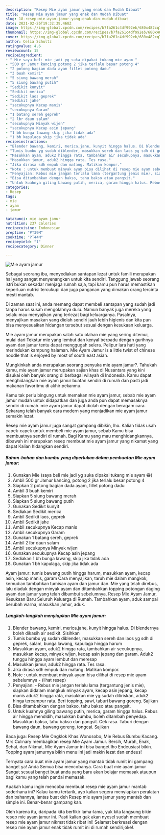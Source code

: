 ```yaml
---
description: "Resep Mie ayam jamur yang enak dan Mudah Dibuat"
title: "Resep Mie ayam jamur yang enak dan Mudah Dibuat"
slug: 18-resep-mie-ayam-jamur-yang-enak-dan-mudah-dibuat
date: 2021-02-26T19:32:39.468Z
image: https://img-global.cpcdn.com/recipes/b7fa261c4df992eb/680x482cq70/mie-ayam-jamur-foto-resep-utama.jpg
thumbnail: https://img-global.cpcdn.com/recipes/b7fa261c4df992eb/680x482cq70/mie-ayam-jamur-foto-resep-utama.jpg
cover: https://img-global.cpcdn.com/recipes/b7fa261c4df992eb/680x482cq70/mie-ayam-jamur-foto-resep-utama.jpg
author: Celia Schultz
ratingvalue: 4.6
reviewcount: 15
recipeingredient:
- " Mie saya beli mie jadi yg suka dipakai tukang mie ayam "
- "500 gr Jamur kancing potong 2 jika terlalu besar potong 4"
- "2 potong bagian dada ayam fillet potong dadu"
- "3 buah kemiri"
- "5 siung bawang merah"
- "5 siung bawang putih"
- "Sedikit kunyit"
- "Sedikit merica"
- "Sedikit laos geprek"
- "Sedikit jahe"
- "secukupnya Kecap manis"
- "secukupnya Garam"
- "1 batang sereh geprek"
- "2 lbr daun salam"
- "secukupnya Minyak wijen"
- "secukupnya Kecap asin jepang"
- "1 bh bunga lawang skip jika tidak ada"
- "1 bh kapulaga skip jika tidak ada"
recipeinstructions:
- "Blender bawang, kemiri, merica,jahe, kunyit hingga halus. Di blendernya boleh dikasih air sedikit. Sisihkan"
- "Tumis bumbu yg sudah diblender, masukkan sereh dan laos yg sdh di geprek, salam, bunga lawang, kapulaga hingga harum"
- "Masukkan ayam, aduk2 hingga rata, tambahkan air secukupnya, masukkan kecap, minyak wijen, kecap asin jepang dan garam. Aduk2 tunggu hingga ayam lembut dan meresap"
- "Masukkan jamur, aduk2 hingga rata. Tes rasa."
- "Jika dirasa sdh empuk dan matang. Matikan kompor."
- "Note : untuk membuat minyak ayam bisa dilihat di resep mie ayam sebelumnya           (lihat resep)"
- "Penyajian: Rebus mie jangan terlalu lama (tergantung jenis mie), siapkan didalam mangkuk minyak ayam, kecap asin jepang, kecap manis aduk2 hingga rata, masukkan mie yg sudah ditiriskan, aduk2 hinga tercampur rata. Beri topping, sawi, taburi bawang goreng. Sajikan"
- "Bisa ditambahkan dengan bakso, tahu bakso atau pangsit."
- "Untuk kuahnya giling bawang putih, merica, garam hingga halus. Rebus air hingga mendidih, masukkan bumbu, boleh ditambah penyedap. Masukkan bakso, tahu bakso dan pangsit. Cek rasa. Taburi dengan bawang daun, bawang goreng, tongcai. Sajikan"
categories:
- Resep
tags:
- mie
- ayam
- jamur

katakunci: mie ayam jamur 
nutrition: 237 calories
recipecuisine: Indonesian
preptime: "PT39M"
cooktime: "PT44M"
recipeyield: "1"
recipecategory: Dinner

---
```



![Mie ayam jamur](https://img-global.cpcdn.com/recipes/b7fa261c4df992eb/680x482cq70/mie-ayam-jamur-foto-resep-utama.jpg)

Sebagai seorang ibu, menyediakan santapan lezat untuk famili merupakan hal yang sangat menyenangkan untuk kita sendiri. Tanggung jawab seorang istri bukan sekadar menjaga rumah saja, tapi kamu pun harus memastikan keperluan nutrisi tercukupi dan juga panganan yang dimakan orang tercinta mesti mantab.

Di zaman  saat ini, anda memang dapat membeli santapan yang sudah jadi tanpa harus susah mengolahnya dulu. Namun banyak juga mereka yang selalu mau menyajikan yang terlezat bagi keluarganya. Pasalnya, menyajikan masakan yang diolah sendiri jauh lebih higienis dan kita pun bisa menyesuaikan hidangan tersebut sesuai dengan kesukaan keluarga. 

Mie ayam jamur merupakan salah satu olahan mie yang sering ditemui, mulai dari Tekstur mie yang lembut dan kenyal berpadu dengan gurihnya ayam dan jamur tentu dapat menggugah selera. Pelipur lara hati yang merindukan kampung halaman. Mie Ayam Jamur is a little twist of chinese noodle that is enjoyed by most of south east asian.

Mungkinkah anda merupakan seorang penyuka mie ayam jamur?. Tahukah kamu, mie ayam jamur merupakan sajian khas di Nusantara yang kini disukai oleh banyak orang di berbagai wilayah di Indonesia. Kamu dapat menghidangkan mie ayam jamur buatan sendiri di rumah dan pasti jadi makanan favoritmu di akhir pekanmu.

Kamu tak perlu bingung untuk memakan mie ayam jamur, sebab mie ayam jamur mudah untuk didapatkan dan juga anda pun dapat memasaknya sendiri di rumah. mie ayam jamur dapat diolah dengan beragam cara. Sekarang telah banyak cara modern yang menjadikan mie ayam jamur semakin lezat.

Resep mie ayam jamur juga sangat gampang dibikin, lho. Kalian tidak usah capek-capek untuk membeli mie ayam jamur, sebab Kamu bisa membuatnya sendiri di rumah. Bagi Kamu yang mau menghidangkannya, dibawah ini merupakan resep membuat mie ayam jamur yang nikamat yang dapat Kalian hidangkan sendiri.

<!--inarticleads1-->

##### Bahan-bahan dan bumbu yang diperlukan dalam pembuatan Mie ayam jamur:

1. Gunakan  Mie (saya beli mie jadi yg suka dipakai tukang mie ayam 😁)
1. Ambil 500 gr Jamur kancing, potong 2 jika terlalu besar potong 4
1. Siapkan 2 potong bagian dada ayam, fillet potong dadu
1. Ambil 3 buah kemiri
1. Siapkan 5 siung bawang merah
1. Siapkan 5 siung bawang putih
1. Gunakan Sedikit kunyit
1. Sediakan Sedikit merica
1. Ambil Sedikit laos, geprek
1. Ambil Sedikit jahe
1. Ambil secukupnya Kecap manis
1. Ambil secukupnya Garam
1. Gunakan 1 batang sereh, geprek
1. Ambil 2 lbr daun salam
1. Ambil secukupnya Minyak wijen
1. Gunakan secukupnya Kecap asin jepang
1. Sediakan 1 bh bunga lawang, skip jika tidak ada
1. Gunakan 1 bh kapulaga, skip jika tidak ada


Ayam jamur: tumis bawang putih hingga harum, masukkan ayam, kecap asin, kecap manis, garam Cara menyajikan, taruh mie dalam mangkok, kemudian tambahkan tumisan ayam dan jamur dan. Mie yang telah direbus, lalu diaduk dengan minyak ayam dan ditambahkan topping potongan daging ayam dan jamur yang telah dibumbui sebelumnya. Resep Mie Ayam Jamur, Kesukaan Baru Seluruh Keluarga di Rumah. Tambahkan ayam, aduk sampai berubah warna, masukkan jamur, aduk. 

<!--inarticleads2-->

##### Langkah-langkah menyiapkan Mie ayam jamur:

1. Blender bawang, kemiri, merica,jahe, kunyit hingga halus. Di blendernya boleh dikasih air sedikit. Sisihkan
1. Tumis bumbu yg sudah diblender, masukkan sereh dan laos yg sdh di geprek, salam, bunga lawang, kapulaga hingga harum
1. Masukkan ayam, aduk2 hingga rata, tambahkan air secukupnya, masukkan kecap, minyak wijen, kecap asin jepang dan garam. Aduk2 tunggu hingga ayam lembut dan meresap
1. Masukkan jamur, aduk2 hingga rata. Tes rasa.
1. Jika dirasa sdh empuk dan matang. Matikan kompor.
1. Note : untuk membuat minyak ayam bisa dilihat di resep mie ayam sebelumnya -           (lihat resep)
1. Penyajian: - Rebus mie jangan terlalu lama (tergantung jenis mie), siapkan didalam mangkuk minyak ayam, kecap asin jepang, kecap manis aduk2 hingga rata, masukkan mie yg sudah ditiriskan, aduk2 hinga tercampur rata. Beri topping, sawi, taburi bawang goreng. Sajikan
1. Bisa ditambahkan dengan bakso, tahu bakso atau pangsit.
1. Untuk kuahnya giling bawang putih, merica, garam hingga halus. Rebus air hingga mendidih, masukkan bumbu, boleh ditambah penyedap. Masukkan bakso, tahu bakso dan pangsit. Cek rasa. Taburi dengan bawang daun, bawang goreng, tongcai. Sajikan


Baca juga: Resep Mie Ongklok Khas Wonosobo, Mie Rebus Bumbu Kacang. Mrs Culinary membagikan resep Mie Ayam Jamur. Bersih, Murah, Enak, Sehat, dan Nikmat. Mie Ayam Jamur ini bisa banget lho Endeusiast bikin. Topping ayam jamurnya bikin menu ini jadi makin lezat dan endeus! 

Ternyata cara buat mie ayam jamur yang mantab tidak rumit ini gampang banget ya! Anda Semua bisa mencobanya. Cara buat mie ayam jamur Sangat sesuai banget buat anda yang baru akan belajar memasak ataupun bagi kamu yang telah pandai memasak.

Apakah kamu ingin mencoba membuat resep mie ayam jamur mantab sederhana ini? Kalau kamu tertarik, ayo kalian segera menyiapkan peralatan dan bahannya, lantas buat deh Resep mie ayam jamur yang mantab dan simple ini. Benar-benar gampang kan. 

Oleh karena itu, daripada kita berfikir lama-lama, yuk kita langsung bikin resep mie ayam jamur ini. Pasti kalian gak akan nyesel sudah membuat resep mie ayam jamur nikmat tidak ribet ini! Selamat berkreasi dengan resep mie ayam jamur enak tidak rumit ini di rumah sendiri,oke!.

